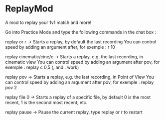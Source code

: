 # ReplayMod
A mod to replay your 1v1 match and more!

Go into Practice Mode and type the following commands in the chat box :

replay or r -> Starts a replay, by default the last recording
  You can control speed by adding an argument after, for exemple : r 10
  
replay cinematic/cine/c -> Starts a replay, e.g. the last recording, in cinematic view 
  You can control speed by adding an argument after pov, for exemple : replay c 0,5 (, and . work)
  
replay pov -> Starts a replay, e.g. the last recording, in Point of View
  You can control speed by adding an argument after pov, for exemple : replay pov 2 
  
replay file 0 -> Starts a replay of a specific file, by default 0 is the most recent, 1 is the second most recent, etc.

replay pause -> Pause the current replay, type replay or r to restart


  
